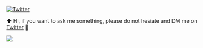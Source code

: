 [![Twitter](https://img.shields.io/twitter/follow/Roherdzik.svg?style=social&label=Follow)](https://twitter.com/Roherdzik) 

⬆️ Hi, if you want to ask me something, please do not hesiate and DM me on [Twitter](https://twitter.com/Roherdzik) 🍻 

<a href="https://github.com/robertherdzik/robertherdzik">
  <img align="center" src="https://github-readme-stats.vercel.app/api?username=robertherdzik&theme=dark&show_icons=true"/>
</a>

<!--

# Hey 🙌

**robertherdzik/robertherdzik** is a ✨ _special_ ✨ repository because its `README.md` (this file) appears on your GitHub profile.

Here are some ideas to get you started:

- 🔭 I’m currently working on ...
- 🌱 I’m currently learning ...
- 👯 I’m looking to collaborate on ...
- 🤔 I’m looking for help with ...
- 💬 Ask me about ...
- 📫 How to reach me: ...
- 😄 Pronouns: ...
- ⚡ Fun fact: ...
-->

